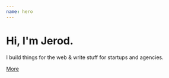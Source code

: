 ```yaml
---
name: hero
---
```


# Hi, I'm Jerod.

I build things for the web & write stuff for startups and agencies.

[More](./about)
